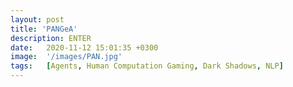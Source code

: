 ```yaml
---
layout: post
title: 'PANGeA'
description: ENTER
date:   2020-11-12 15:01:35 +0300
image:  '/images/PAN.jpg'
tags:   [Agents, Human Computation Gaming, Dark Shadows, NLP]
---
```

